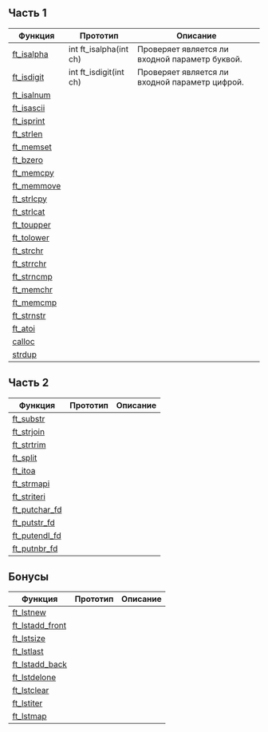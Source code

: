 ## Часть 1

| Функция                                                                                      | Прототип               | Описание                                      |
| -------------------------------------------------------------------------------------------- |----------------------- | --------------------------------------------- |
|[ft_isalpha](https://github.com/VinogradovaD/School_21/blob/main/Libft/Часть%201/ft_isalpha.c)| int	ft_isalpha(int ch)| Проверяет является ли входной параметр буквой.|
|[ft_isdigit](https://github.com/VinogradovaD/School_21/blob/main/Libft/Часть%201/ft_isdigit.c)| int	ft_isdigit(int ch)| Проверяет является ли входной параметр цифрой.|
|[ft_isalnum]() |
|[ft_isascii]() |
|[ft_isprint]() |
|[ft_strlen]()  |
|[ft_memset]()  |
|[ft_bzero]()   |
|[ft_memcpy]()  |
|[ft_memmove]() |
|[ft_strlcpy]() |
|[ft_strlcat]() |
|[ft_toupper]() |
|[ft_tolower]() |
|[ft_strchr]()  |
|[ft_strrchr]() |
|[ft_strncmp]() |
|[ft_memchr]()  |
|[ft_memcmp]()  |
|[ft_strnstr]() |
|[ft_atoi]()    | 
|[calloc]()     |
|[strdup]()     |


## Часть 2

| Функция         | Прототип      | Описание      |
| --------------- |---------------|---------------|
|[ft_substr]()    |
|[ft_strjoin]()   |
|[ft_strtrim]()   |
|[ft_split]()     |
|[ft_itoa]()      |
|[ft_strmapi]()   |
|[ft_striteri]()  |
|[ft_putchar_fd]()|
|[ft_putstr_fd]() |
|[ft_putendl_fd]()|
|[ft_putnbr_fd]() |


## Бонусы

| Функция           | Прототип      | Описание      |
| ----------------- |---------------|---------------|
|[ft_lstnew]()      |
|[ft_lstadd_front]()|
|[ft_lstsize]()     |
|[ft_lstlast]()     |
|[ft_lstadd_back]() |
|[ft_lstdelone]()   |
|[ft_lstclear]()    |
|[ft_lstiter]()     |
|[ft_lstmap]()      |


